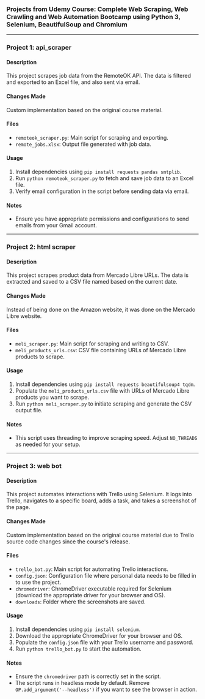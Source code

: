 ### Projects from Udemy Course: Complete Web Scraping, Web Crawling and Web Automation Bootcamp using Python 3, Selenium, BeautifulSoup and Chromium

---

### Project 1: api_scraper

#### Description
This project scrapes job data from the RemoteOK API. The data is filtered and exported to an Excel file, and also sent via email.

#### Changes Made
Custom implementation based on the original course material.

#### Files
- `remoteok_scraper.py`: Main script for scraping and exporting.
- `remote_jobs.xlsx`: Output file generated with job data.

#### Usage
1. Install dependencies using `pip install requests pandas smtplib`.
2. Run `python remoteok_scraper.py` to fetch and save job data to an Excel file.
3. Verify email configuration in the script before sending data via email.

#### Notes
- Ensure you have appropriate permissions and configurations to send emails from your Gmail account.

---

### Project 2: html scraper

#### Description
This project scrapes product data from Mercado Libre URLs. The data is extracted and saved to a CSV file named based on the current date.

#### Changes Made
Instead of being done on the Amazon website, it was done on the Mercado Libre website.

#### Files
- `meli_scraper.py`: Main script for scraping and writing to CSV.
- `meli_products_urls.csv`: CSV file containing URLs of Mercado Libre products to scrape.

#### Usage
1. Install dependencies using `pip install requests beautifulsoup4 tqdm`.
2. Populate the `meli_products_urls.csv` file with URLs of Mercado Libre products you want to scrape.
3. Run `python meli_scraper.py` to initiate scraping and generate the CSV output file.

#### Notes
- This script uses threading to improve scraping speed. Adjust `NO_THREADS` as needed for your setup.

---

### Project 3: web bot

#### Description
This project automates interactions with Trello using Selenium. It logs into Trello, navigates to a specific board, adds a task, and takes a screenshot of the page.

#### Changes Made
Custom implementation based on the original course material due to Trello source code changes since the course's release.

#### Files
- `trello_bot.py`: Main script for automating Trello interactions.
- `config.json`: Configuration file where personal data needs to be filled in to use the project.
- `chromedriver`: ChromeDriver executable required for Selenium (download the appropriate driver for your browser and OS).
- `downloads`: Folder where the screenshots are saved.

#### Usage
1. Install dependencies using `pip install selenium`.
2. Download the appropriate ChromeDriver for your browser and OS.
3. Populate the `config.json` file with your Trello username and password.
4. Run `python trello_bot.py` to start the automation.

#### Notes
- Ensure the `chromedriver` path is correctly set in the script.
- The script runs in headless mode by default. Remove `OP.add_argument('--headless')` if you want to see the browser in action.

